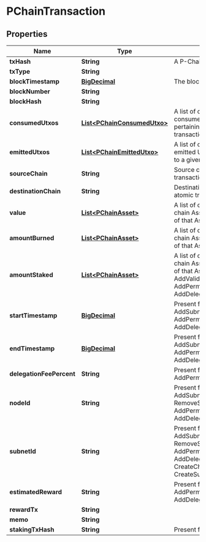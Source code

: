 # PChainTransaction

## Properties
Name | Type | Description | Notes
------------ | ------------- | ------------- | -------------
**txHash** | **String** | A P-Chain transaction hash. | 
**txType** | **String** |  | 
**blockTimestamp** | [**BigDecimal**](BigDecimal.md) | The block finality timestamp. | 
**blockNumber** | **String** |  | 
**blockHash** | **String** |  | 
**consumedUtxos** | [**List&lt;PChainConsumedUtxo&gt;**](PChainConsumedUtxo.md) | A list of objects containing consumed UTXO info pertaining to a given transaction. |  [optional]
**emittedUtxos** | [**List&lt;PChainEmittedUtxo&gt;**](PChainEmittedUtxo.md) | A list of objects containing emitted UTXO info pertaining to a given transaction. |  [optional]
**sourceChain** | **String** | Source chain for an atomic transaction. |  [optional]
**destinationChain** | **String** | Destination chain for an atomic transaction. |  [optional]
**value** | [**List&lt;PChainAsset&gt;**](PChainAsset.md) | A list of objects containing P-chain Asset ID and the amount of that Asset ID. |  [optional]
**amountBurned** | [**List&lt;PChainAsset&gt;**](PChainAsset.md) | A list of objects containing P-chain Asset ID and the amount of that Asset ID. |  [optional]
**amountStaked** | [**List&lt;PChainAsset&gt;**](PChainAsset.md) | A list of objects containing P-chain Asset ID and the amount of that Asset ID. Present for AddValidatorTx, AddPermissionlessValidatorTx, AddDelegatorTx |  [optional]
**startTimestamp** | [**BigDecimal**](BigDecimal.md) | Present for AddValidatorTx, AddSubnetValidatorTx, AddPermissionlessValidatorTx, AddDelegatorTx |  [optional]
**endTimestamp** | [**BigDecimal**](BigDecimal.md) | Present for AddValidatorTx, AddSubnetValidatorTx, AddPermissionlessValidatorTx, AddDelegatorTx |  [optional]
**delegationFeePercent** | **String** | Present for AddValidatorTx, AddPermissionlessValidatorTx |  [optional]
**nodeId** | **String** | Present for AddValidatorTx, AddSubnetValidatorTx, RemoveSubnetValidatorTx, AddPermissionlessValidatorTx, AddDelegatorTx |  [optional]
**subnetId** | **String** | Present for AddValidatorTx, AddSubnetValidatorTx, RemoveSubnetValidatorTx, AddPermissionlessValidatorTx, AddDelegatorTx, CreateChainTx, CreateSubnetTx |  [optional]
**estimatedReward** | **String** | Present for AddValidatorTx, AddPermissionlessValidatorTx, AddDelegatorTx |  [optional]
**rewardTx** | **String** |  |  [optional]
**memo** | **String** |  |  [optional]
**stakingTxHash** | **String** | Present for RewardValidatorTx |  [optional]
